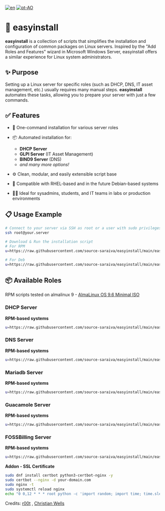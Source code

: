 
[![en](https://img.shields.io/badge/lang-en-red.svg)](https://github.com/source-saraiva/easyinstall/blob/main/README.md)
[![pt-AO](https://img.shields.io/badge/lang-pt--ao-green.svg)](https://github.com/source-saraiva/easyinstall/blob/main/README.pt-AO.md)


# 🧰 easyinstall

**easyinstall** is a collection of scripts that simplifies the installation and configuration of common packages on Linux servers. Inspired by the "Add Roles and Features" wizard in Microsoft Windows Server, easyinstall offers a similar experience for Linux system administrators.

## ✨ Purpose

Setting up a Linux server for specific roles (such as DHCP, DNS, IT asset management, etc.) usually requires many manual steps. **easyinstall** automates these tasks, allowing you to prepare your server with just a few commands.

## ✅ Features

* 🚀 One-command installation for various server roles
* 📦 Automated installation for:

  * **DHCP Server**
  * **GLPI Server** (IT Asset Management)
  * **BIND9 Server** (DNS)
  * *and many more options!*
* ⚙️ Clean, modular, and easily extensible script base
* 🧪 Compatible with RHEL-based and in the future Debian-based systems
* 🧑‍💻 Ideal for sysadmins, students, and IT teams in labs or production environments

## 📋 Usage Example

```bash
# Connect to your server via SSH as root or a user with sudo privileges 
ssh root@your.server

# Download & Run the installation script
# For RPM
u=https://raw.githubusercontent.com/source-saraiva/easyinstall/main/easyinstall-rpm-glpi.sh; (curl -ksS "$u" -o ei.sh || wget -q "$u" -O ei.sh) && sudo bash ei.sh

# For Deb
u=https://raw.githubusercontent.com/source-saraiva/easyinstall/main/easyinstall-deb-glpi.sh; (curl -ksS "$u" -o ei.sh || wget -q "$u" -O ei.sh) && sudo bash ei.sh
```
## 📦 Available Roles

RPM scripts tested on almalinux 9 - [AlmaLinux OS 9.6 Minimal ISO](https://almalinux.org/get-almalinux/) 

### DHCP Server
**RPM-based systems**
```bash
u=https://raw.githubusercontent.com/source-saraiva/easyinstall/main/easyinstall-rpm-dhcp.sh; (curl -ksS "$u" -o ei.sh || wget -q "$u" -O ei.sh) && sudo bash ei.sh
```

### DNS Server
**RPM-based systems**
```bash
u=https://raw.githubusercontent.com/source-saraiva/easyinstall/main/easyinstall-rpm-dns.sh; (curl -ksS "$u" -o ei.sh || wget -q "$u" -O ei.sh) && sudo bash ei.sh
```

### Mariadb Server
**RPM-based systems**
```bash
u=https://raw.githubusercontent.com/source-saraiva/easyinstall/main/easyinstall-rpm-mariadb.sh; (curl -ksS "$u" -o ei.sh || wget -q "$u" -O ei.sh) && sudo bash ei.sh
```

### Guacamole Server
**RPM-based systems**
```bash
u=https://raw.githubusercontent.com/source-saraiva/easyinstall/main/easyinstall-rpm-guacamole.sh; (curl -ksS "$u" -o ei.sh || wget -q "$u" -O ei.sh) && sudo bash ei.sh
```

### FOSSBilling Server
**RPM-based systems**
```bash
u=https://raw.githubusercontent.com/source-saraiva/easyinstall/main/easyinstall-rpm-fossbilling.sh; (curl -ksS "$u" -o ei.sh || wget -q "$u" -O ei.sh) && sudo bash ei.sh
```

**Addon - SSL Certificate**
```bash
sudo dnf install certbot python3-certbot-nginx -y
sudo certbot --nginx -d your-domain.com
sudo nginx -t
sudo systemctl reload nginx
echo "0 0,12 * * * root python -c 'import random; import time; time.sleep(random.random() * 3600)' && certbot renew -q" | sudo tee -a /etc/crontab > /dev/null
```
Credits:
[r00t](https://idroot.us/install-apache-guacamole-almalinux-9) , [Christian Wells](https://shape.host/resources/how-to-set-up-a-remote-desktop-gateway-with-apache-guacamole-on-almalinux-9)

